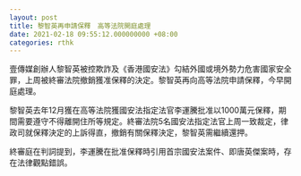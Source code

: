 ```yaml
---
layout: post
title: 黎智英再申請保釋　高等法院開庭處理
date: 2021-02-18 09:55:12.000000000 +08:00
categories: rthk
---
```


壹傳媒創辦人黎智英被控欺詐及《香港國安法》勾結外國或境外勢力危害國家安全罪，上周被終審法院撤銷獲准保釋的決定。黎智英再向高等法院申請保釋，今早開庭處理。

黎智英去年12月獲在高等法院獲國安法指定法官李運騰批准以1000萬元保釋，期間需要遵守不得離開住所等規定。終審法院5名國安法指定法官上周一致裁定，律政司就保釋決定的上訴得直，撤銷有關保釋決定，黎智英需繼續還押。 

終審庭在判詞提到，李運騰在批准保釋時引用首宗國安法案件、即唐英傑案時，存在法律觀點錯誤。
